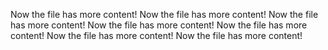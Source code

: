 Now the file has more content!
Now the file has more content!
Now the file has more content!
Now the file has more content!
Now the file has more content!
Now the file has more content!
Now the file has more content!
